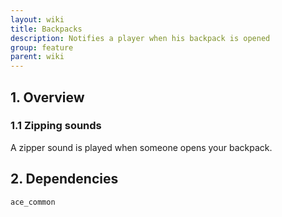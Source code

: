 ```yaml
---
layout: wiki
title: Backpacks
description: Notifies a player when his backpack is opened
group: feature
parent: wiki
---
```


## 1. Overview

### 1.1 Zipping sounds
A zipper sound is played when someone opens your backpack.

## 2. Dependencies

`ace_common`
